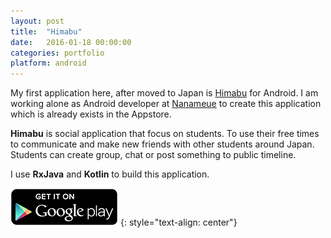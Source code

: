 ```yaml
---
layout: post
title:  "Himabu"
date:   2016-01-18 00:00:00
categories: portfolio
platform: android
---
```


My first application here, after moved to Japan is [Himabu](http://www.himabu.com) for Android. I am working alone as Android developer at [Nanameue](http://nanameue.jp/) to create this application which is already exists in the Appstore.

**Himabu** is social application that focus on students. To use their free times to communicate and make new friends with other students around Japan. Students can create group, chat or post something to public timeline.

I use **RxJava** and **Kotlin** to build this application.

[![Download Here](/img/download/playstore.png)](https://play.google.com/store/apps/details?id=com.shuapps.himabu)
{: style="text-align: center"}
